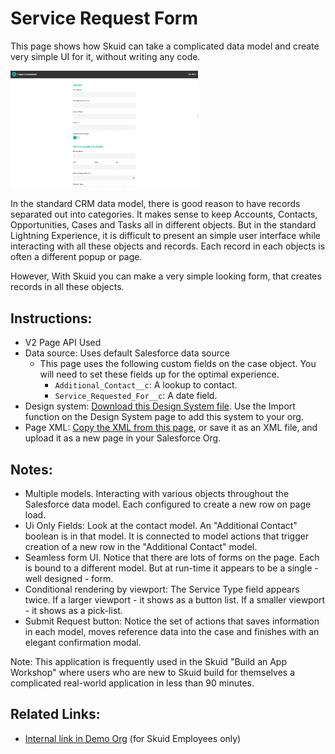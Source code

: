 # Service Request Form

This page shows how Skuid can take a complicated data model and create very simple UI for it,  without writing any code. 

<img src="ServiceRequest.png" width="300"></img>

In the standard CRM data model,  there is good reason to have records separated out into categories.  It makes sense to keep Accounts, Contacts, Opportunities, Cases and Tasks all in different objects.  But in the standard Lightning Experience, it is difficult to present an simple user interface while interacting with all these objects and records.  Each record in each objects is often a different popup or page. 

However, With Skuid you can make a very simple looking form,  that creates records in all these objects. 


## Instructions:  
- V2 Page API Used
- Data source: Uses default Salesforce data source
    - This page uses the following custom fields on the case object.  You will need to set these fields up for the optimal experience. 
        - `Additional_Contact__c`:   A lookup to contact. 
        - `Service_Requested_For__c`: A date field. 
- Design system: [Download this Design System file](CrispinConstruction.designsystem).  Use the Import function on the Design System page to add this system to your org. 
- Page XML:  [Copy the XML from this page](Service_Request.xml), or save it as an XML file, and upload it as a new page in your Salesforce Org.  

## Notes:

- Multiple models.  Interacting with various objects throughout the Salesforce data model. Each configured to create a new row on page load. 
- Ui Only Fields:   Look at the contact model.  An "Additional Contact" boolean is in that model.  It is connected to model actions that trigger creation of a new row in the "Additional Contact" model. 
- Seamless form UI. Notice that there are lots of forms on the page.  Each is bound to a different model.  But at run-time it appears to be a single - well designed - form. 
- Conditional rendering by viewport:  The Service Type field appears twice.  If a larger viewport - it shows as a button list.  If a smaller viewport - it shows as a pick-list. 
- Submit Request button:   Notice the set of actions that saves information in each model,  moves reference data into the case and finishes with an elegant confirmation modal. 

Note: This application is frequently used in the Skuid "Build an App Workshop" where users who are new to Skuid build for themselves a complicated real-world application in less than 90 minutes. 

## Related Links: 

- [Internal link in Demo Org](https://skuid-demo--skuid.na37.visual.force.com/apex/skuid__ui?page=ServiceRequests) (for Skuid Employees only)


